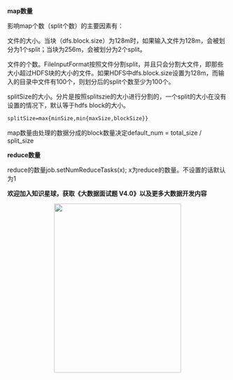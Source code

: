 **map数量**

影响map个数（split个数）的主要因素有：

文件的大小。当块（dfs.block.size）为128m时，如果输入文件为128m，会被划分为1个split；当块为256m，会被划分为2个split。

文件的个数。FileInputFormat按照文件分割split，并且只会分割大文件，即那些大小超过HDFS块的大小的文件。如果HDFS中dfs.block.size设置为128m，而输入的目录中文件有100个，则划分后的split个数至少为100个。

splitSize的大小。分片是按照splitszie的大小进行分割的，一个split的大小在没有设置的情况下，默认等于hdfs block的大小。

```xml
splitSize=max{minSize,min{maxSize,blockSize}}   
```

map数量由处理的数据分成的block数量决定default_num = total_size / split_size

**reduce数量** 

reduce的数量job.setNumReduceTasks(x); x为reduce的数量。不设置的话默认为1

**欢迎加入知识星球，获取《大数据面试题 V4.0》以及更多大数据开发内容**   
<p align="center">
<img src="https://github.com/MoRan1607/BigDataGuide/blob/master/Pics/%E6%98%9F%E7%90%83%E4%BC%98%E6%83%A0%E5%88%B8%20(21).png"  width="290" height="387"/>  
<p align="center">
</p>   

